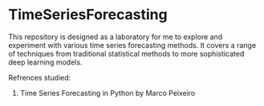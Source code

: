 # TimeSeriesForecasting

This repository is designed as a laboratory for me to explore and experiment with various time series forecasting methods. It covers a range of techniques from traditional statistical methods to more sophisticated deep learning models. 

Refrences studied:
1. Time Series Forecasting in Python by Marco Peixeiro